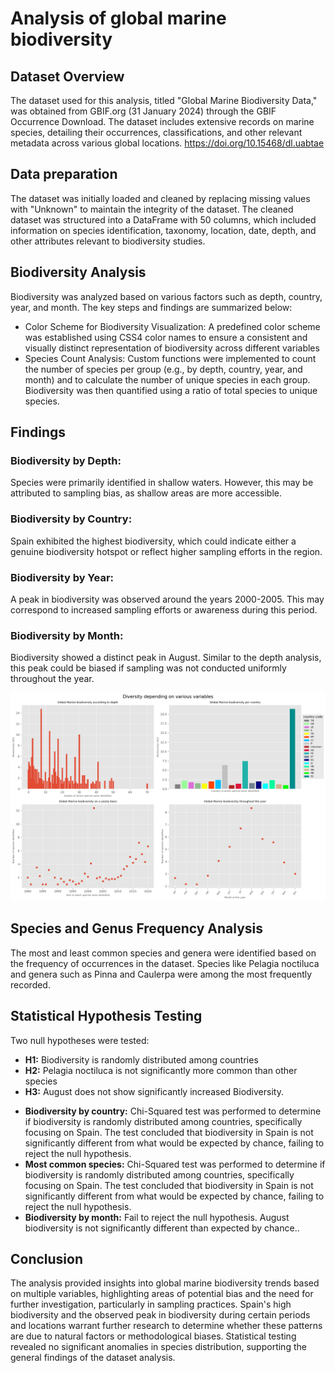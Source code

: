 <h1> Analysis of global marine biodiversity </h1>
<h2>Dataset Overview</h2>
<p>The dataset used for this analysis, titled "Global Marine Biodiversity Data," was obtained from GBIF.org (31 January 2024) through the GBIF Occurrence Download. The dataset includes extensive records on marine species, detailing their occurrences, classifications, and other relevant metadata across various global locations. <a href="https://doi.org/10.15468/dl.uabtae">https://doi.org/10.15468/dl.uabtae</a></p>
<h2>Data preparation</h2>
<p>The dataset was initially loaded and cleaned by replacing missing values with "Unknown" to maintain the integrity of the dataset. The cleaned dataset was structured into a DataFrame with 50 columns, which included information on species identification, taxonomy, location, date, depth, and other attributes relevant to biodiversity studies.</p>

<h2>Biodiversity Analysis</h2>
<p>Biodiversity was analyzed based on various factors such as depth, country, year, and month. The key steps and findings are summarized below:</p>
<ul>
    <li>Color Scheme for Biodiversity Visualization: A predefined color scheme was established using CSS4 color names to ensure a consistent and visually distinct representation of biodiversity across different variables</li>
    <li>Species Count Analysis: Custom functions were implemented to count the number of species per group (e.g., by depth, country, year, and month) and to calculate the number of unique species in each group. Biodiversity was then quantified using a ratio of total species to unique species.</li>
</ul>

<h2>Findings</h2>
<h3>Biodiversity by Depth:</h3>

<p>Species were primarily identified in shallow waters. However, this may be attributed to sampling bias, as shallow areas are more accessible.</p>

<h3>Biodiversity by Country:</h3>

<p>Spain exhibited the highest biodiversity, which could indicate either a genuine biodiversity hotspot or reflect higher sampling efforts in the region.</p>

<h3>Biodiversity by Year:</h3>

<p>A peak in biodiversity was observed around the years 2000-2005. This may correspond to increased sampling efforts or awareness during this period.</p>

<h3>Biodiversity by Month:</h3>

<p>Biodiversity showed a distinct peak in August. Similar to the depth analysis, this peak could be biased if sampling was not conducted uniformly throughout the year.</p>


<div class="graph-container">
    <img src="Biodiversity according to different variables.png" alt="Global Marine Biodiversity">
</div>

<h2>Species and Genus Frequency Analysis</h2>
<p>The most and least common species and genera were identified based on the frequency of occurrences in the dataset. Species like Pelagia noctiluca and genera such as Pinna and Caulerpa were among the most frequently recorded.</p>

<h2>Statistical Hypothesis Testing</h2>
<p>Two null hypotheses were tested:</p>

<ul>
    <li><strong>H1:</strong> Biodiversity is randomly distributed among countries</li>
    <li><strong>H2:</strong> Pelagia noctiluca is not significantly more common than other species</li>
    <li><strong>H3:</strong> August does not show significantly increased Biodiversity.</li>
</ul>

<ul>
    <li><strong>Biodiversity by country:</strong> Chi-Squared test was performed to determine if biodiversity is randomly distributed among countries, specifically focusing on Spain. The test concluded that biodiversity in Spain is not significantly different from what would be expected by chance, failing to reject the null hypothesis.</li>
    <li><strong>Most common species:</strong>  Chi-Squared test was performed to determine if biodiversity is randomly distributed among countries, specifically focusing on Spain. The test concluded that biodiversity in Spain is not significantly different from what would be expected by chance, failing to reject the null hypothesis.</li>
    <li><strong>Biodiversity by month:</strong> Fail to reject the null hypothesis. August biodiversity is not significantly different than expected by chance..</li>
</ul>
    
<h2>Conclusion</h2>
<p>The analysis provided insights into global marine biodiversity trends based on multiple variables, highlighting areas of potential bias and the need for further investigation, particularly in sampling practices. Spain's high biodiversity and the observed peak in biodiversity during certain periods and locations warrant further research to determine whether these patterns are due to natural factors or methodological biases. Statistical testing revealed no significant anomalies in species distribution, supporting the general findings of the dataset analysis.</p>
